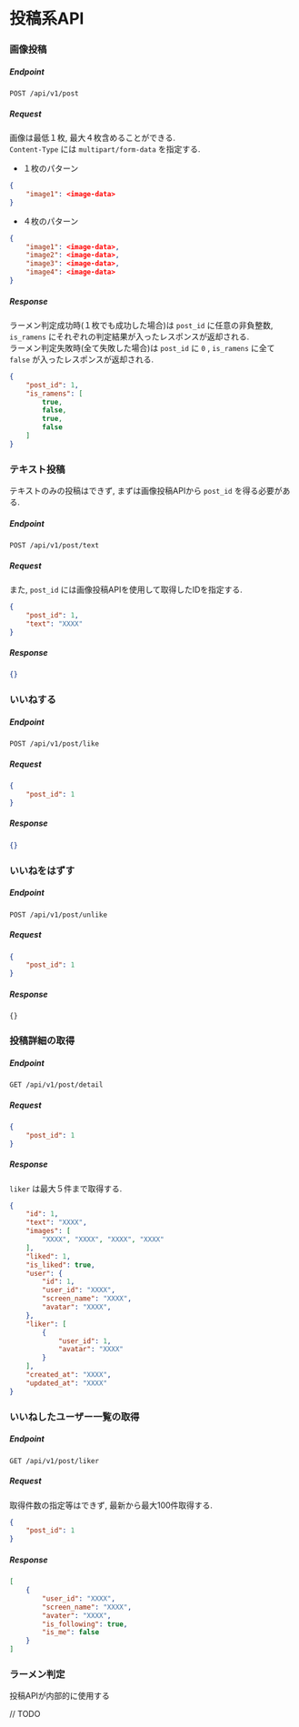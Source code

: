 # 投稿系API

### 画像投稿

##### Endpoint

```
POST /api/v1/post
```

##### Request

画像は最低１枚, 最大４枚含めることができる.  
`Content-Type` には `multipart/form-data` を指定する.

- １枚のパターン

```json
{
    "image1": <image-data>
}
```

- ４枚のパターン

```json
{
    "image1": <image-data>,
    "image2": <image-data>,
    "image3": <image-data>,
    "image4": <image-data>
}
```

##### Response
ラーメン判定成功時(１枚でも成功した場合)は `post_id` に任意の非負整数, `is_ramens` にそれぞれの判定結果が入ったレスポンスが返却される.  
ラーメン判定失敗時(全て失敗した場合)は `post_id` に `0` , `is_ramens` に全て `false` が入ったレスポンスが返却される.

```json
{
    "post_id": 1,
    "is_ramens": [
        true,
        false,
        true,
        false
    ]
}
```

### テキスト投稿

テキストのみの投稿はできず, まずは画像投稿APIから `post_id` を得る必要がある.

##### Endpoint

```
POST /api/v1/post/text
```

##### Request

また, `post_id` には画像投稿APIを使用して取得したIDを指定する.

```json
{
    "post_id": 1,
    "text": "XXXX"
}
```

##### Response

```json
{}
```

### いいねする

##### Endpoint

```
POST /api/v1/post/like
```

##### Request

```json
{
    "post_id": 1
}
```

##### Response

```json
{}
```

### いいねをはずす

##### Endpoint

```
POST /api/v1/post/unlike
```

##### Request

```json
{
    "post_id": 1
}
```

##### Response

```
{}
```

### 投稿詳細の取得

##### Endpoint

```
GET /api/v1/post/detail
```

##### Request

```json
{
    "post_id": 1
}
```

##### Response
`liker` は最大５件まで取得する.

```json
{
    "id": 1,
    "text": "XXXX",
    "images": [
        "XXXX", "XXXX", "XXXX", "XXXX"
    ],
    "liked": 1,
    "is_liked": true,
    "user": {
        "id": 1,
        "user_id": "XXXX",
        "screen_name": "XXXX",
        "avatar": "XXXX",
    },
    "liker": [
        {
            "user_id": 1,
            "avatar": "XXXX"
        }
    ],
    "created_at": "XXXX",
    "updated_at": "XXXX"
}
```

### いいねしたユーザー一覧の取得

##### Endpoint

```
GET /api/v1/post/liker
```

##### Request
取得件数の指定等はできず, 最新から最大100件取得する.

```json
{
    "post_id": 1
}
```

##### Response

```json
[
    {
        "user_id": "XXXX",
        "screen_name": "XXXX",
        "avater": "XXXX",
        "is_following": true,
        "is_me": false
    }
]
```

### ラーメン判定

投稿APIが内部的に使用する

// TODO